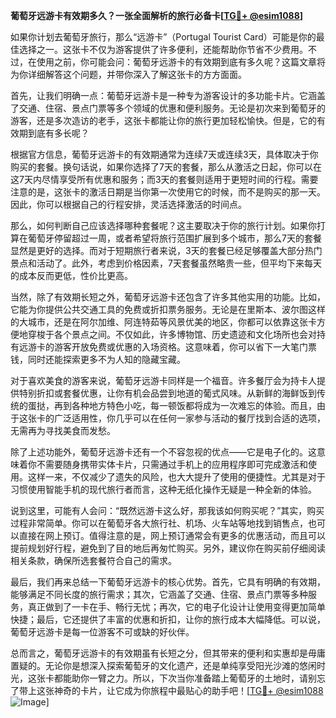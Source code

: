 **葡萄牙远游卡有效期多久？一张全面解析的旅行必备卡[[TG💪+ @esim1088](https://t.me/s/esim1088)]**

如果你计划去葡萄牙旅行，那么“远游卡”（Portugal Tourist Card）可能是你的最佳选择之一。这张卡不仅为游客提供了许多便利，还能帮助你节省不少费用。不过，在使用之前，你可能会问：葡萄牙远游卡的有效期到底有多久呢？这篇文章将为你详细解答这个问题，并带你深入了解这张卡的方方面面。

首先，让我们明确一点：葡萄牙远游卡是一种专为游客设计的多功能卡片。它涵盖了交通、住宿、景点门票等多个领域的优惠和便利服务。无论是初次来到葡萄牙的游客，还是多次造访的老手，这张卡都能让你的旅行更加轻松愉快。但是，它的有效期到底有多长呢？

根据官方信息，葡萄牙远游卡的有效期通常为连续7天或连续3天，具体取决于你购买的套餐。换句话说，如果你选择了7天的套餐，那么从激活之日起，你可以在这7天内尽情享受所有优惠和服务；而3天的套餐则适用于更短时间的行程。需要注意的是，这张卡的激活日期是当你第一次使用它的时候，而不是购买的那一天。因此，你可以根据自己的行程安排，灵活选择激活的时间点。

那么，如何判断自己应该选择哪种套餐呢？这主要取决于你的旅行计划。如果你打算在葡萄牙停留超过一周，或者希望将旅行范围扩展到多个城市，那么7天的套餐显然是更好的选择。而对于短期旅行者来说，3天的套餐已经足够覆盖大部分热门景点和活动了。此外，考虑到价格因素，7天套餐虽然略贵一些，但平均下来每天的成本反而更低，性价比更高。

当然，除了有效期长短之外，葡萄牙远游卡还包含了许多其他实用的功能。比如，它能为你提供公共交通工具的免费或折扣票务服务。无论是在里斯本、波尔图这样的大城市，还是在阿尔加维、阿连特茹等风景优美的地区，你都可以依靠这张卡方便地穿梭于各个景点之间。不仅如此，许多博物馆、历史遗迹和文化场所也会对持有远游卡的游客开放免费或优惠的入场资格。这意味着，你可以省下一大笔门票钱，同时还能探索更多不为人知的隐藏宝藏。

对于喜欢美食的游客来说，葡萄牙远游卡同样是一个福音。许多餐厅会为持卡人提供特别折扣或套餐优惠，让你有机会品尝到地道的葡式风味。从新鲜的海鲜饭到传统的蛋挞，再到各种地方特色小吃，每一顿饭都将成为一次难忘的体验。而且，由于这张卡的广泛适用性，你几乎可以在任何一家参与活动的餐厅找到合适的选项，无需再为寻找美食而发愁。

除了上述功能外，葡萄牙远游卡还有一个不容忽视的优点——它是电子化的。这意味着你不需要随身携带实体卡片，只需通过手机上的应用程序即可完成激活和使用。这样一来，不仅减少了遗失的风险，也大大提升了使用的便捷性。尤其是对于习惯使用智能手机的现代旅行者而言，这种无纸化操作无疑是一种全新的体验。

说到这里，可能有人会问：“既然远游卡这么好，那我该如何购买呢？”其实，购买过程非常简单。你可以在葡萄牙各大旅行社、机场、火车站等地找到销售点，也可以直接在网上预订。值得注意的是，网上预订通常会有更多的优惠活动，而且可以提前规划好行程，避免到了目的地后再匆忙购买。另外，建议你在购买前仔细阅读相关条款，确保所选套餐符合自己的需求。

最后，我们再来总结一下葡萄牙远游卡的核心优势。首先，它具有明确的有效期，能够满足不同长度的旅行需求；其次，它涵盖了交通、住宿、景点门票等多种服务，真正做到了一卡在手、畅行无忧；再次，它的电子化设计让使用变得更加简单快捷；最后，它还提供了丰富的优惠和折扣，让你的旅行成本大幅降低。可以说，葡萄牙远游卡是每一位游客不可或缺的好伙伴。

总而言之，葡萄牙远游卡的有效期虽有长短之分，但其带来的便利和实惠却是毋庸置疑的。无论你是想深入探索葡萄牙的文化遗产，还是单纯享受阳光沙滩的悠闲时光，这张卡都能助你一臂之力。所以，下次当你准备踏上葡萄牙的土地时，请别忘了带上这张神奇的卡片，让它成为你旅程中最贴心的助手吧！[[TG💪+ @esim1088](https://t.me/s/esim1088) ![Image](https://i.postimg.cc/4NQfJmqS/Snipaste-2025-05-13-00-14-12.png)]